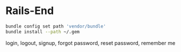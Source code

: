 # Rails-End

```sh
bundle config set path 'vendor/bundle'
bundle install --path ~/.gem
```

login, logout, signup, forgot password, reset password, remember me